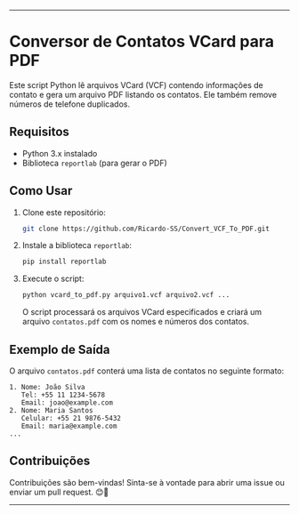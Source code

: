 

---

# Conversor de Contatos VCard para PDF

Este script Python lê arquivos VCard (VCF) contendo informações de contato e gera um arquivo PDF listando os contatos. Ele também remove números de telefone duplicados.

## Requisitos

- Python 3.x instalado
- Biblioteca `reportlab` (para gerar o PDF)

## Como Usar

1. Clone este repositório:

   ```bash
   git clone https://github.com/Ricardo-SS/Convert_VCF_To_PDF.git
   ```

2. Instale a biblioteca `reportlab`:

   ```bash
   pip install reportlab
   ```

3. Execute o script:

   ```bash
   python vcard_to_pdf.py arquivo1.vcf arquivo2.vcf ...
   ```

   O script processará os arquivos VCard especificados e criará um arquivo `contatos.pdf` com os nomes e números dos contatos.

## Exemplo de Saída

O arquivo `contatos.pdf` conterá uma lista de contatos no seguinte formato:

```
1. Nome: João Silva
   Tel: +55 11 1234-5678
   Email: joao@example.com
2. Nome: Maria Santos
   Celular: +55 21 9876-5432
   Email: maria@example.com
...
```

## Contribuições

Contribuições são bem-vindas! Sinta-se à vontade para abrir uma issue ou enviar um pull request.  😊🚀

---
